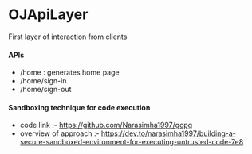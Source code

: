 # OJApiLayer
First layer of interaction from clients

#### APIs
* /home : generates home page
* /home/sign-in
* /home/sign-out

#### Sandboxing technique for code execution

* code link :- https://github.com/Narasimha1997/gopg
* overview of approach :- https://dev.to/narasimha1997/building-a-secure-sandboxed-environment-for-executing-untrusted-code-7e8
